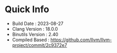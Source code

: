 # Quick Info
* Build Date : 2023-08-27
* Clang Version : 18.0.0
* Binutils Version : 2.40
* Compiled Based : https://github.com/llvm/llvm-project/commit/2c9372e7
